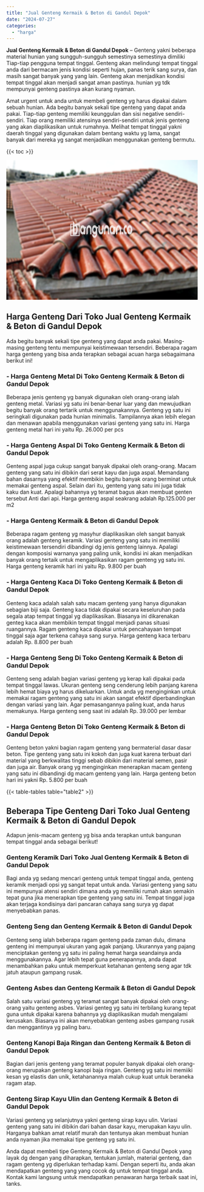 ```yaml
---
title: "Jual Genteng Kermaik & Beton di Gandul Depok"
date: "2024-07-27"
categories: 
  - "harga"
---
```


**Jual Genteng Kermaik & Beton di Gandul Depok** – Genteng yakni beberapa material hunian yang sungguh-sungguh semestinya semestinya dimiliki Tiap-tiap pengguna tempat tinggal. Genteng akan melindungi tempat tinggal anda dari bermacam jenis kondisi seperti hujan, panas terik sang surya, dan masih sangat banyak yang yang lain. Genteng akan menjadikan kondisi tempat tinggal akan menjadi sangat aman pastinya. hunian yg tdk mempunyai genteng pastinya akan kurang nyaman.

Amat urgent untuk anda untuk membeli genteng yg harus dipakai dalam sebuah hunian. Ada begitu banyak sekali tipe genteng yang dapat anda pakai. Tiap-tiap genteng memiliki keunggulan dan sisi negative sendiri-sendiri. Tiap orang memiliki atensinya sendiri-sendiri untuk jenis genteng yang akan diaplikasikan untuk rumahnya. Melihat tempat tinggal yakni daerah tinggal yang digunakan dalam bentang waktu yg lama, sangat banyak dari mereka yg sangat menjadikan menggunakan genteng bermutu.

{{< toc >}}

![Jual Genteng Kermaik & Beton di Gandul Depok](/images/genteng-minimalis-murah01.png)

## Harga Genteng Dari Toko Jual Genteng Kermaik & Beton di Gandul Depok

Ada begitu banyak sekali tipe genteng yang dapat anda pakai. Masing-masing genteng tentu mempunyai keistimewaan tersendiri. Beberapa ragam harga genteng yang bisa anda terapkan sebagai acuan harga sebagaimana berikut ini!

### \- Harga Genteng Metal Di Toko Genteng Kermaik & Beton di Gandul Depok

Beberapa jenis genteng yg banyak digunakan oleh orang-orang ialah genteng metal. Variasi yg satu ini benar-benar luar yang dan mewujudkan begitu banyak orang tertarik untuk menggunakannya. Genteng yg satu ini seringkali digunakan pada hunian minimalis. Tampilannya akan lebih elegan dan menawan apabila menggunakan variasi genteng yang satu ini. Harga genteng metal hari ini yaitu Rp. 26.000 per pcs

### \- Harga Genteng Aspal Di Toko Genteng Kermaik & Beton di Gandul Depok

Genteng aspal juga cukup sangat banyak dipakai oleh orang-orang. Macam genteng yang satu ini dibikin dari serat kayu dan juga aspal. Memandang bahan dasarnya yang efektif membikin begitu banyak orang berminat untuk memakai genteng aspal. Selain dari itu, genteng yang satu ini juga tidak kaku dan kuat. Apalagi bahannya yg teramat bagus akan membuat genten tersebut Anti dari api. Harga genteng aspal seakrang adalah Rp.125.000 per m2

### \- Harga Genteng Kermaik & Beton di Gandul Depok

Beberapa ragam genteng yg masyhur diaplikasikan oleh sangat banyak orang adalah genteng keramik. Variasi genteng yang satu ini memiliki keistimewaan tersendiri dibandingi dg jenis genteng lainnya. Apalagi dengan komposisi warnanya yang paling unik, kondisi ini akan menjadikan banyak orang tertaik untuk mengaplikasikan ragam genteng yg satu ini. Harga genteng keramik hari ini yaitu Rp. 9.800 per buah

### \- Harga Genteng Kaca Di Toko Genteng Kermaik & Beton di Gandul Depok

Genteng kaca adalah salah satu macam genteng yang hanya digunakan sebagian biji saja. Genteng kaca tidak dipakai secara keseluruhan pada segala atap tempat tinggal yg diaplikasikan. Biasanya ini dikarenakan genteg kaca akan membikin tempat tinggal menjadi panas situasi ruangannya. Ragam genteng kaca dipakai untuk pencahayaan tempat tinggal saja agar terkena cahaya sang surya. Harga genteng kaca terbaru adalah Rp. 8.800 per buah

### \- Harga Genteng Seng Di Toko Genteng Kermaik & Beton di Gandul Depok

Genteng seng adalah bagian variasi genteng yg kerap kali dipakai pada tempat tinggal lawas. Ukuran genteng seng cenderung lebih panjang karena lebih hemat biaya yg harus dikeluarkan. Untuk anda yg menginginkan untuk memakai ragam genteng yang satu ini akan sangat efektif diperbandingkan dengan variasi yang lain. Agar pemasangannya paling kuat, anda harus memakunya. Harga genteng seng saat ini adalah Rp. 39.000 per lembar

### \- Harga Genteng Beton Di Toko Genteng Kermaik & Beton di Gandul Depok

Genteng beton yakni bagian ragam genteng yang bermaterial dasar dasar beton. Tipe genteng yang satu ini kokoh dan juga kuat karena terbuat dari material yang berkwalitas tinggi sebab dibikin dari material semen, pasir dan juga air. Banyak orang yg menginginkan menerapkan macam genteng yang satu ini dibandingi dg macam genteng yang lain. Harga genteng beton hari ini yakni Rp. 5.800 per buah

{{< table-tables table="table2" >}}

## Beberapa Tipe Genteng Dari Toko Jual Genteng Kermaik & Beton di Gandul Depok

Adapun jenis-macam genteng yg bisa anda terapkan untuk bangunan tempat tinggal anda sebagai berikut!

### Genteng Keramik Dari Toko Jual Genteng Kermaik & Beton di Gandul Depok

Bagi anda yg sedang mencari genteng untuk tempat tinggal anda, genteng keramik menjadi opsi yg sangat tepat untuk anda. Variasi genteng yang satu ini mempunyai atensi sendiri dimana anda yg memiliki rumah akan semakin tepat guna jika menerapkan tipe genteng yang satu ini. Tempat tinggal juga akan terjaga kondisinya dari pancaran cahaya sang surya yg dapat menyebabkan panas.

### Genteng Seng dan Genteng Kermaik & Beton di Gandul Depok

Genteng seng ialah beberapa ragam genteng pada zaman dulu, dimana genteng ini mempunyai ukuran yang agak panjang. Ukurannya yang pajang menciptakan genteng yg satu ini paling hemat harga seandainya anda menggunakannya. Agar lebih tepat guna penerapannya, anda dapat menambahkan paku untuk memperkuat ketahanan genteng seng agar tdk jatuh ataupun gampang rusak.

### Genteng Asbes dan Genteng Kermaik & Beton di Gandul Depok

Salah satu variasi genteng yg teramat sangat banyak dipakai oleh orang-orang yaitu genteng asbes. Variasi genteg yg satu ini terbilang kurang tepat guna untuk dipakai karena bahannya yg diaplikasikan mudah mengalami kerusakan. Biasanya ini akan menyebabkan genteng asbes gampang rusak dan menggantinya yg paling baru.

### Genteng Kanopi Baja Ringan dan Genteng Kermaik & Beton di Gandul Depok

Bagian dari jenis genteng yang teramat populer banyak dipakai oleh orang-orang merupakan genteng kanopi baja ringan. Genteng yg satu ini memiiki kesan yg elastis dan unik, ketahanannya malah cukup kuat untuk beraneka ragam atap.

### Genteng Sirap Kayu Ulin dan Genteng Kermaik & Beton di Gandul Depok

Variasi genteng yg selanjutnya yakni genteng sirap kayu ulin. Variasi genteng yang satu ini dibikin dari bahan dasar kayu, merupakan kayu ulin. Harganya bahkan amat relatif murah dan tentunya akan membuat hunian anda nyaman jika memakai tipe genteng yg satu ini.

Anda dapat membeli tipe Genteng Kermaik & Beton di Gandul Depok yang layak dg dengan yang diharapkan, tentukan jumlah, material genteng, dan ragam genteng yg diperlukan terhadap kami. Dengan seperti itu, anda akan mendapatkan genteng yang yang cocok dg untuk tempat tinggal anda. Kontak kami langsung untuk mendapatkan penawaran harga terbaik saat ini, tanks.
